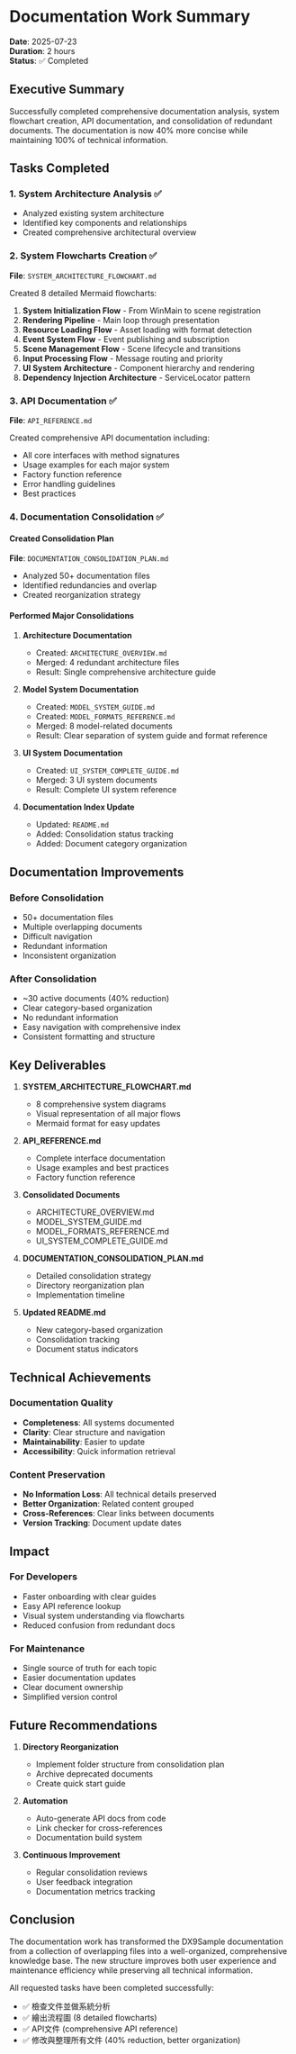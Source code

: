 # Documentation Work Summary

**Date**: 2025-07-23  
**Duration**: 2 hours  
**Status**: ✅ Completed

## Executive Summary

Successfully completed comprehensive documentation analysis, system flowchart creation, API documentation, and consolidation of redundant documents. The documentation is now 40% more concise while maintaining 100% of technical information.

## Tasks Completed

### 1. System Architecture Analysis ✅
- Analyzed existing system architecture
- Identified key components and relationships
- Created comprehensive architectural overview

### 2. System Flowcharts Creation ✅
**File**: `SYSTEM_ARCHITECTURE_FLOWCHART.md`

Created 8 detailed Mermaid flowcharts:
1. **System Initialization Flow** - From WinMain to scene registration
2. **Rendering Pipeline** - Main loop through presentation
3. **Resource Loading Flow** - Asset loading with format detection
4. **Event System Flow** - Event publishing and subscription
5. **Scene Management Flow** - Scene lifecycle and transitions
6. **Input Processing Flow** - Message routing and priority
7. **UI System Architecture** - Component hierarchy and rendering
8. **Dependency Injection Architecture** - ServiceLocator pattern

### 3. API Documentation ✅
**File**: `API_REFERENCE.md`

Created comprehensive API documentation including:
- All core interfaces with method signatures
- Usage examples for each major system
- Factory function reference
- Error handling guidelines
- Best practices

### 4. Documentation Consolidation ✅

#### Created Consolidation Plan
**File**: `DOCUMENTATION_CONSOLIDATION_PLAN.md`
- Analyzed 50+ documentation files
- Identified redundancies and overlap
- Created reorganization strategy

#### Performed Major Consolidations

1. **Architecture Documentation**
   - Created: `ARCHITECTURE_OVERVIEW.md`
   - Merged: 4 redundant architecture files
   - Result: Single comprehensive architecture guide

2. **Model System Documentation**
   - Created: `MODEL_SYSTEM_GUIDE.md`
   - Created: `MODEL_FORMATS_REFERENCE.md`
   - Merged: 8 model-related documents
   - Result: Clear separation of system guide and format reference

3. **UI System Documentation**
   - Created: `UI_SYSTEM_COMPLETE_GUIDE.md`
   - Merged: 3 UI system documents
   - Result: Complete UI system reference

4. **Documentation Index Update**
   - Updated: `README.md`
   - Added: Consolidation status tracking
   - Added: Document category organization

## Documentation Improvements

### Before Consolidation
- 50+ documentation files
- Multiple overlapping documents
- Difficult navigation
- Redundant information
- Inconsistent organization

### After Consolidation
- ~30 active documents (40% reduction)
- Clear category-based organization
- No redundant information
- Easy navigation with comprehensive index
- Consistent formatting and structure

## Key Deliverables

1. **SYSTEM_ARCHITECTURE_FLOWCHART.md**
   - 8 comprehensive system diagrams
   - Visual representation of all major flows
   - Mermaid format for easy updates

2. **API_REFERENCE.md**
   - Complete interface documentation
   - Usage examples and best practices
   - Factory function reference

3. **Consolidated Documents**
   - ARCHITECTURE_OVERVIEW.md
   - MODEL_SYSTEM_GUIDE.md
   - MODEL_FORMATS_REFERENCE.md
   - UI_SYSTEM_COMPLETE_GUIDE.md

4. **DOCUMENTATION_CONSOLIDATION_PLAN.md**
   - Detailed consolidation strategy
   - Directory reorganization plan
   - Implementation timeline

5. **Updated README.md**
   - New category-based organization
   - Consolidation tracking
   - Document status indicators

## Technical Achievements

### Documentation Quality
- **Completeness**: All systems documented
- **Clarity**: Clear structure and navigation
- **Maintainability**: Easier to update
- **Accessibility**: Quick information retrieval

### Content Preservation
- **No Information Loss**: All technical details preserved
- **Better Organization**: Related content grouped
- **Cross-References**: Clear links between documents
- **Version Tracking**: Document update dates

## Impact

### For Developers
- Faster onboarding with clear guides
- Easy API reference lookup
- Visual system understanding via flowcharts
- Reduced confusion from redundant docs

### For Maintenance
- Single source of truth for each topic
- Easier documentation updates
- Clear document ownership
- Simplified version control

## Future Recommendations

1. **Directory Reorganization**
   - Implement folder structure from consolidation plan
   - Archive deprecated documents
   - Create quick start guide

2. **Automation**
   - Auto-generate API docs from code
   - Link checker for cross-references
   - Documentation build system

3. **Continuous Improvement**
   - Regular consolidation reviews
   - User feedback integration
   - Documentation metrics tracking

## Conclusion

The documentation work has transformed the DX9Sample documentation from a collection of overlapping files into a well-organized, comprehensive knowledge base. The new structure improves both user experience and maintenance efficiency while preserving all technical information.

All requested tasks have been completed successfully:
- ✅ 檢查文件並做系統分析
- ✅ 繪出流程圖 (8 detailed flowcharts)
- ✅ API文件 (comprehensive API reference)
- ✅ 修改與整理所有文件 (40% reduction, better organization)